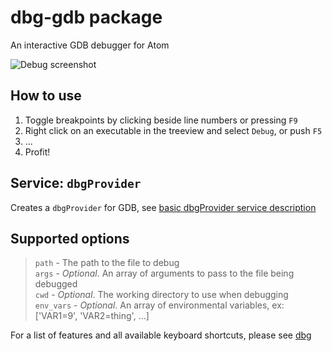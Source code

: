 # dbg-gdb package

An interactive GDB debugger for Atom

![Debug screenshot](http://i.imgur.com/BdBA0yR.png)

## How to use

1. Toggle breakpoints by clicking beside line numbers or pressing `F9`
2. Right click on an executable in the treeview and select `Debug`, or push `F5`
4. ...
5. Profit!

## Service: `dbgProvider`

Creates a `dbgProvider` for GDB, see [basic dbgProvider  service description](https://github.com/31i73/atom-dbg#consumed-service-dbgprovider)

## Supported options
> `path` - The path to the file to debug  
> `args` - *Optional*. An array of arguments to pass to the file being debugged  
> `cwd` - *Optional*. The working directory to use when debugging  
> `env_vars` - *Optional*. An array of environmental variables, ex: ['VAR1=9', 'VAR2=thing', ...]  

For a list of features and all available keyboard shortcuts, please see [dbg](https://atom.io/packages/dbg)
